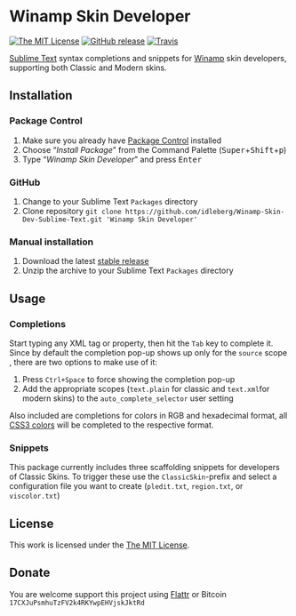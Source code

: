 # Winamp Skin Developer

[![The MIT License](https://img.shields.io/badge/license-MIT-orange.svg?style=flat-square)](http://opensource.org/licenses/MIT)
[![GitHub release](https://img.shields.io/github/release/idleberg/Winamp-Skin-Dev-Sublime-Text.svg?style=flat-square)](https://github.com/idleberg/Winamp-Skin-Dev-Sublime-Text/releases)
[![Travis](https://img.shields.io/travis/idleberg/Winamp-Skin-Dev-Sublime-Text.svg?style=flat-square)](https://travis-ci.org/idleberg/Winamp-Skin-Dev-Sublime-Text)

[Sublime Text](http://www.sublimetext.com/) syntax completions and snippets for [Winamp](http://winamp.com) skin developers, supporting both Classic and Modern skins.

## Installation

### Package Control

1. Make sure you already have [Package Control](http://wbond.net/sublime_packages/package_control/) installed
2. Choose “*Install Package*” from the Command Palette (<kbd>Super</kbd>+<kbd>Shift</kbd>+<kbd>p</kbd>)
3. Type “*Winamp Skin Developer*” and press <kbd>Enter</kbd>

### GitHub

1. Change to your Sublime Text `Packages` directory
2. Clone repository `git clone https://github.com/idleberg/Winamp-Skin-Dev-Sublime-Text.git 'Winamp Skin Developer'`

### Manual installation

1. Download the latest [stable release](https://github.com/idleberg/Winamp-Skin-Dev-Sublime-Text/releases)
2. Unzip the archive to your Sublime Text `Packages` directory

## Usage

### Completions

Start typing any XML tag or property, then hit the `Tab` key to complete it. Since by default the completion pop-up shows up only for the `source` scope , there are two options to make use of it:

1. Press `Ctrl+Space` to force showing the completion pop-up
2. Add the appropriate scopes (`text.plain` for classic and `text.xml`for modern skins) to the `auto_complete_selector` user setting

Also included are completions for colors in RGB and hexadecimal format, all [CSS3 colors](http://www.w3.org/TR/css3-color/) will be completed to the respective format.

### Snippets

This package currently includes three scaffolding snippets for developers of Classic Skins. To trigger these use the `ClassicSkin`-prefix and select a configuration file you want to create (`pledit.txt`, `region.txt`, or `viscolor.txt`)

## License

This work is licensed under the [The MIT License](LICENSE).

## Donate

You are welcome support this project using [Flattr](https://flattr.com/submit/auto?user_id=idleberg&url=https://github.com/idleberg/Winamp-Skin-Dev-Sublime-Text) or Bitcoin `17CXJuPsmhuTzFV2k4RKYwpEHVjskJktRd`